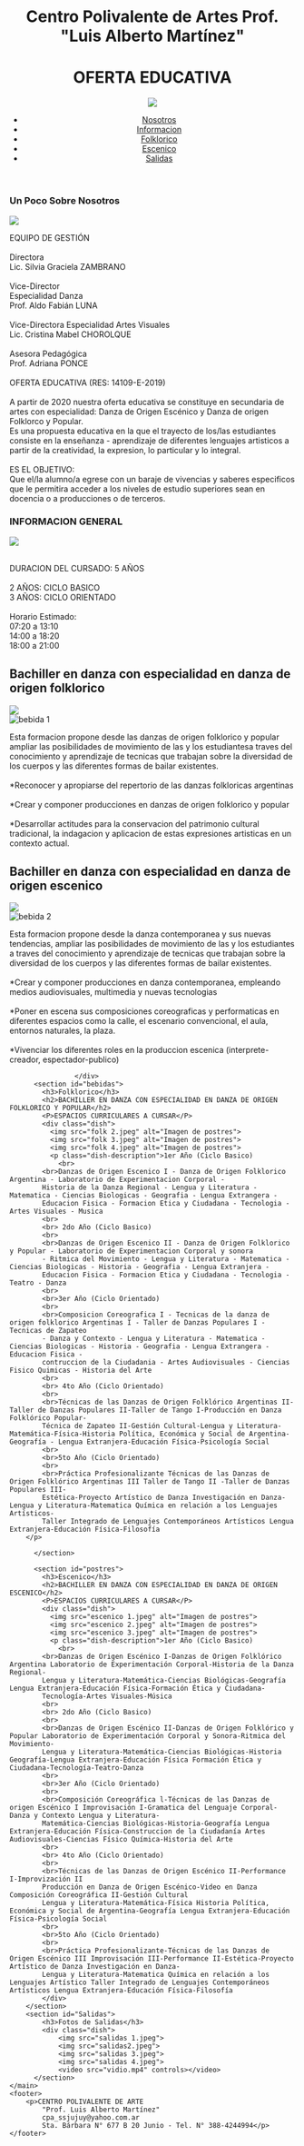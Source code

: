 <html>
<head>
    <link rel="stylesheet" type="text/css" href="styles.css">
</head> 
<body>
    <header>
        <h1>Centro Polivalente de Artes Prof. "Luis Alberto Martínez"</h1>
        <h1>OFERTA EDUCATIVA</h1>
        <div class="container">
            <img src="cpa.jpeg">
        </div>
            <nav>
            <ul>
                <li><a href="#inicio">Nosotros</a></li>
                <li><a href="#platos">Informacion</a></li>
                <li><a href="#bebidas">Folklorico</a></li>
                <li><a href="#postres">Escenico</a></li>
                <li><a href="#Salidas">Salidas</a></li>
            </ul>
        </nav>
    </header>
    <section id="inicio">
        <h3>Un Poco Sobre Nosotros</h3>
        <div class="dish">
            <img src="folk.jpeg">
            <p class="dish-description"> EQUIPO DE GESTIÓN
                <br>
                <br>Directora
                <br>Lic. Silvia Graciela ZAMBRANO
                <br> 
                <br>Vice-Director
                <br>Especialidad Danza
                <br>Prof. Aldo Fabián LUNA
                <br>
                <br>Vice-Directora Especialidad Artes Visuales
                <br>Lic. Cristina Mabel CHOROLQUE
                <br>
                <br>Asesora Pedagógica
                <br>Prof. Adriana PONCE
                <br>
                <br>OFERTA EDUCATIVA (RES: 14109-E-2019)
                <br> 
                <br>A partir de 2020 nuestra oferta educativa se constituye en secundaria de artes 
                con especialidad: Danza de Origen Escénico y Danza de origen Folklorco y Popular.
                <br>Es una propuesta educativa en la que el trayecto de los/las estudiantes consiste en
                la enseñanza - aprendizaje de diferentes lenguajes artisticos a partir de la 
                creatividad, la expresion, lo particular y lo integral.
                <br> 
                <br> ES EL OBJETIVO: 
                <br> Que el/la alumno/a egrese con un baraje de vivencias y saberes especificos que 
                le permitira acceder a los niveles de estudio superiores sean en docencia o a
                producciones o de terceros.
            </p>
        </div>
      </section>
    <main>
        <section id="platos">
            <h3>INFORMACION GENERAL</h3>
            <div class="dish">
                <img src="WhatsApp Image 2023-10-19 at 15.17.22.jpeg">
                <p> 
                    <br>DURACION DEL CURSADO: 5 AÑOS
                    <br> 
                    <br> 2 AÑOS: CICLO BASICO
                    <br> 3 AÑOS: CICLO ORIENTADO 
                    <br> 
                    <br> Horario Estimado: 
                    <br> 07:20 a 13:10
                    <br> 14:00 a 18:20
                    <br> 18:00 a 21:00
                </p>
                <h2>Bachiller en danza con especialidad en danza de origen folklorico</h2>
                    <img src="folkk.jpeg">
                <div class="dish">
                        <img src="folk 2.jpeg" alt="bebida 1">
                        <p class="dish-description"> Esta formacion propone desde las danzas de origen folklorico
                            y popular ampliar las posibilidades de movimiento de las y los estudiantesa traves del 
                            conocimiento y aprendizaje de tecnicas que trabajan sobre la diversidad de los cuerpos y las diferentes 
                            formas de bailar existentes.
                            <br> 
                            <br> *Reconocer y apropiarse del repertorio de las danzas folkloricas argentinas
                            <br> 
                            <br> *Crear y componer producciones en danzas de origen folklorico y popular
                            <br> 
                            <br> *Desarrollar actitudes para la conservacion del patrimonio cultural tradicional, la 
                            indagacion y aplicacion de estas expresiones artisticas en un contexto actual.
                        </p>
                    </div>
                <h2>Bachiller en danza con especialidad en danza de origen escenico</h2>        
                    <img src="escenicooo.jpeg">
                    <div class="dish">
                        <img src="escenico.jpeg" alt="bebida 2">
                        <p class="dish-description">Esta formacion propone desde la danza contemporanea y sus nuevas 
                            tendencias, ampliar las posibilidades de movimiento de las y los estudiantes a traves del 
                            conocimiento y aprendizaje de tecnicas que trabajan sobre la diversidad de los cuerpos y las diferentes formas de bailar existentes.
                            <br> 
                            <br> *Crear y componer producciones en danza contemporanea, empleando medios audiovisuales, multimedia y nuevas tecnologias
                            <br> 
                            <br> *Poner en escena sus composiciones coreograficas y performaticas en diferentes espacios como la calle, el escenario convencional,
                            el aula, entornos naturales, la plaza.
                            <br> 
                            <br> *Vivenciar los diferentes roles en la produccion escenica (interprete-creador, espectador-publico)
                        </p>

                    </div>
          <section id="bebidas">
            <h3>Folklorico</h3>
            <h2>BACHILLER EN DANZA CON ESPECIALIDAD EN DANZA DE ORIGEN FOLKLORICO Y POPULAR</h2>
            <P>ESPACIOS CURRICULARES A CURSAR</P>
            <div class="dish">
              <img src="folk 2.jpeg" alt="Imagen de postres">
              <img src="folk 3.jpeg" alt="Imagen de postres">
              <img src="folk 4.jpeg" alt="Imagen de postres">
              <p class="dish-description">1er Año (Ciclo Basico)
                <br>
            <br>Danzas de Origen Escenico I - Danza de Origen Folklorico Argentina - Laboratorio de Experimentacion Corporal - 
            Historia de la Danza Regional - Lengua y Literatura - Matematica - Ciencias Biologicas - Geografia - Lengua Extrangera - 
            Educacion Fisica - Formacion Etica y Ciudadana - Tecnologia - Artes Visuales - Musica 
            <br> 
            <br> 2do Año (Ciclo Basico)
            <br>
            <br>Danzas de Origen Escenico II - Danza de Origen Folklorico y Popular - Laboratorio de Experimentacion Corporal y sonora
            - Ritmica del Movimiento - Lengua y Literatura - Matematica - Ciencias Biologicas - Historia - Geografia - Lengua Extranjera - 
            Educacion Fisica - Formacion Etica y Ciudadana - Tecnologia - Teatro - Danza
            <br> 
            <br>3er Año (Ciclo Orientado)
            <br> 
            <br>Composicion Coreografica I - Tecnicas de la danza de origen folklorico Argentinas I - Taller de Danzas Populares I - Tecnicas de Zapateo 
            - Danza y Contexto - Lengua y Literatura - Matematica - Ciencias Biologicas - Historia - Geografia - Lengua Extrangera - Educacion Fisica - 
            contruccion de la Ciudadania - Artes Audiovisuales - Ciencias Fisico Quimicas - Historia del Arte
            <br> 
            <br> 4to Año (Ciclo Orientado)
            <br> 
            <br>Técnicas de las Danzas de Origen Folklórico Argentinas II-Taller de Danzas Populares II-Taller de Tango I-Producción en Danza Folklórico Popular-
            Técnica de Zapateo II-Gestión Cultural-Lengua y Literatura-Matemática-Física-Historia Política, Económica y Social de Argentina-Geografía - Lengua Extranjera-Educación Física-Psicología Social
            <br> 
            <br>5to Año (Ciclo Orientado)
            <br>
            <br>Práctica Profesionalizante Técnicas de las Danzas de Origen Folklórico Argentinas III Taller de Tango II -Taller de Danzas Populares III-
            Estética-Proyecto Artístico de Danza Investigación en Danza-Lengua y Literatura-Matematica Química en relación a los Lenguajes Artísticos-
            Taller Integrado de Lenguajes Contemporáneos Artísticos Lengua Extranjera-Educación Física-Filosofía
        </p>

          </section>

          <section id="postres">
            <h3>Escenico</h3>
            <h2>BACHILLER EN DANZA CON ESPECIALIDAD EN DANZA DE ORIGEN ESCENICO</h2>
            <P>ESPACIOS CURRICULARES A CURSAR</P>
            <div class="dish">
              <img src="escenico 1.jpeg" alt="Imagen de postres">
              <img src="escenico 2.jpeg" alt="Imagen de postres">
              <img src="escenico 3.jpeg" alt="Imagen de postres">
              <p class="dish-description">1er Año (Ciclo Basico)
                <br>
            <br>Danzas de Origen Escénico I-Danzas de Origen Folklórico Argentina Laboratorio de Experimentación Corporal-Historia de la Danza Regional- 
            Lengua y Literatura-Matemática-Ciencias Biológicas-Geografía Lengua Extranjera-Educación Física-Formación Ética y Ciudadana-
            Tecnología-Artes Visuales-Música
            <br> 
            <br> 2do Año (Ciclo Basico)
            <br>
            <br>Danzas de Origen Escénico II-Danzas de Origen Folklórico y Popular Laboratorio de Experimentación Corporal y Sonora-Ritmica del Movimiento-
            Lengua y Literatura-Matemática-Ciencias Biológicas-Historia Geografía-Lengua Extranjera-Educación Física Formación Ética y Ciudadana-Tecnología-Teatro-Danza
            <br> 
            <br>3er Año (Ciclo Orientado)
            <br> 
            <br>Composición Coreográfica l-Técnicas de las Danzas de origen Escénico I Improvisación I-Gramatica del Lenguaje Corporal-Danza y Contexto Lengua y Literatura-
            Matemática-Ciencias Biológicas-Historia-Geografía Lengua Extranjera-Educación Física-Construccion de la Ciudadanía Artes Audiovisuales-Ciencias Físico Química-Historia del Arte
            <br> 
            <br> 4to Año (Ciclo Orientado)
            <br> 
            <br>Técnicas de las Danzas de Origen Escénico II-Performance I-Improvización II
            Producción en Danza de Origen Escénico-Video en Danza Composición Coreográfica II-Gestión Cultural
            Lengua y Literatura-Matemática-Física Historia Política, Económica y Social de Argentina-Geografía Lengua Extranjera-Educación Física-Psicología Social
            <br> 
            <br>5to Año (Ciclo Orientado)
            <br>
            <br>Práctica Profesionalizante-Técnicas de las Danzas de Origen Escénico III Improvisación III-Performance II-Estética-Proyecto Artístico de Danza Investigación en Danza-
            Lengua y Literatura-Matematica Química en relación a los Lenguajes Artístico Taller Integrado de Lenguajes Contemporáneos Artísticos Lengua Extranjera-Educación Física-Filosofía
            </div>
        </section>  
        <section id="Salidas">
            <h3>Fotos de Salidas</h3>
            <div class="dish">
                <img src="salidas 1.jpeg">
                <img src="salidas2.jpeg">
                <img src="salidas 3.jpeg">
                <img src="salidas 4.jpeg">
                <video src="vidio.mp4" controls></video>
          </section>
    </main>
    <footer>
        <p>CENTRO POLIVALENTE DE ARTE
            "Prof. Luis Alberto Martínez"
            cpa_ssjujuy@yahoo.com.ar
            Sta. Bárbara N° 677 B 20 Junio - Tel. N° 388-4244994</p>
    </footer>
</body>
</html>
